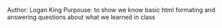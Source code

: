 Author: Logan King
Purpouse: to show we know basic html formating and answering questions about what we learned in class
